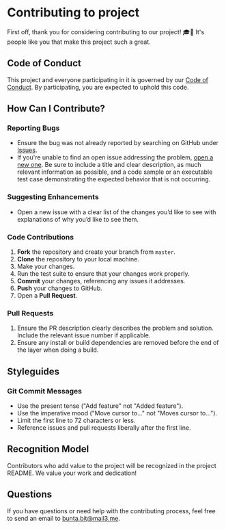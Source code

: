 # Contributing to project

First off, thank you for considering contributing to our project! 🎓🚀 It's people like you that make this project such a great.

## Code of Conduct

This project and everyone participating in it is governed by our [Code of Conduct](CODE_OF_CONDUCT.md). By participating, you are expected to uphold this code.

## How Can I Contribute?

### Reporting Bugs

- Ensure the bug was not already reported by searching on GitHub under [Issues](https://github.com/DmPanf/Potholes_Detector/issues).
- If you're unable to find an open issue addressing the problem, [open a new one](https://github.com/DmPanf/Potholes_Detector/issues/new). Be sure to include a title and clear description, as much relevant information as possible, and a code sample or an executable test case demonstrating the expected behavior that is not occurring.

### Suggesting Enhancements

- Open a new issue with a clear list of the changes you’d like to see with explanations of why you’d like to see them.

### Code Contributions

1. **Fork** the repository and create your branch from `master`.
2. **Clone** the repository to your local machine.
3. Make your changes.
4. Run the test suite to ensure that your changes work properly.
5. **Commit** your changes, referencing any issues it addresses.
6. **Push** your changes to GitHub.
7. Open a **Pull Request**.

### Pull Requests

1. Ensure the PR description clearly describes the problem and solution. Include the relevant issue number if applicable.
2. Ensure any install or build dependencies are removed before the end of the layer when doing a build.

## Styleguides

### Git Commit Messages

- Use the present tense ("Add feature" not "Added feature").
- Use the imperative mood ("Move cursor to..." not "Moves cursor to...").
- Limit the first line to 72 characters or less.
- Reference issues and pull requests liberally after the first line.

## Recognition Model

Contributors who add value to the project will be recognized in the project README. We value your work and dedication!

## Questions

If you have questions or need help with the contributing process, feel free to send an email to [bunta.bit@mail3.me](mailto:bunta.bit@mail3.me).

